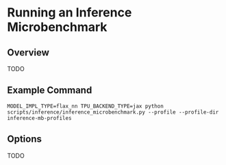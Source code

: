 # Running an Inference Microbenchmark

## Overview
TODO

## Example Command

```
MODEL_IMPL_TYPE=flax_nn TPU_BACKEND_TYPE=jax python scripts/inference/inference_microbenchmark.py --profile --profile-dir inference-mb-profiles
```

## Options
TODO
